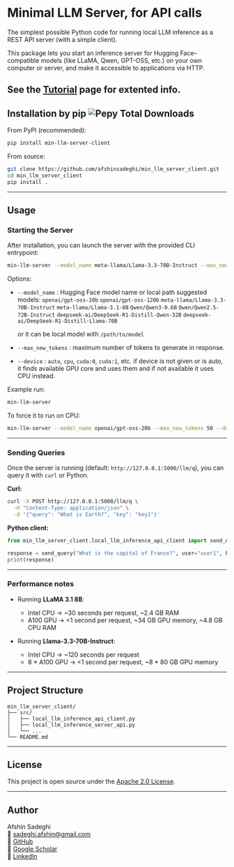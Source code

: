 


# Minimal LLM Server, for API calls  

The simplest possible Python code for running local LLM inference as a REST API server (with a simple client).

This package lets you start an inference server for Hugging Face–compatible models (like LLaMA, Qwen, GPT-OSS, etc.) on your own computer or server, and make it accessible to applications via HTTP.

See the [Tutorial](https://medium.com/@sadeghi.afshin/run-gpt-oss-20b-and-gpt-oss-120b-locally-with-a-minimal-api-server-in-the-style-of-openai-1872e68a93b7) page for extented info.
---

## Installation by pip ![Pepy Total Downloads](https://img.shields.io/pepy/dt/min_llm_server_client)

From PyPI  (recommended):

```bash
pip install min-llm-server-client
```

From source:

```bash
git clone https://github.com/afshinsadeghi/min_llm_server_client.git
cd min_llm_server_client
pip install .
```

---

## Usage

### Starting the Server

After installation, you can launch the server with the provided CLI entrypoint:

```bash
min-llm-server --model_name meta-llama/Llama-3.3-70B-Instruct --max_new_tokens 100 --device cuda:0
```

Options:
- `--model_name` : Hugging Face model name or local path
   suggested models:
    `openai/gpt-oss-20b`
    `openai/gpt-oss-120b`
    `meta-llama/Llama-3.3-70B-Instruct`
    `meta-llama/Llama-3.1-8B`
    `Qwen/Qwen3-0.6B`
    `Qwen/Qwen2.5-72B-Instruct`
    `deepseek-ai/DeepSeek-R1-Distill-Qwen-32B`
    `deepseek-ai/DeepSeek-R1-Distill-Llama-70B`
  
  
    or it can be local model with `/path/to/model`
- `--max_new_tokens` : maximum number of tokens to generate in response.
- `--device` : `auto`, `cpu`, `cuda:0`, `cuda:1`, etc. if device is not given or is auto, it finds available GPU core and uses them and if not available it uses CPU instead. 

Example run: 
```bash
min-llm-server 
```
To force it to run on CPU:  
```bash
min-llm-server --model_name openai/gpt-oss-20b --max_new_tokens 50 --device cpu
```

---

### Sending Queries

Once the server is running (default: `http://127.0.0.1:5000/llm/q`), you can query it with `curl` or Python.

**Curl:**

```bash
curl -X POST http://127.0.0.1:5000/llm/q \
  -H "Content-Type: application/json" \
  -d '{"query": "What is Earth?", "key": "key1"}'
```

**Python client:**

```python
from min_llm_server_client.local_llm_inference_api_client import send_query

response = send_query("What is the capital of France?", user="user1", key="key1")
print(response)
```

---

### Performance notes

- Running **LLaMA 3.1 8B**:
  - Intel CPU → ~30 seconds per request, ~2.4 GB RAM
  - A100 GPU → <1 second per request, ~34 GB GPU memory, ~4.8 GB CPU RAM
    
- Running **Llama-3.3-70B-Instruct**:
  - Intel CPU → ~120 seconds per request
  - 8 * A100 GPU → <1 second per request, ~8 * 80 GB GPU memory
---

## Project Structure

```
min_llm_server_client/
├── src/
│   ├── local_llm_inference_api_client.py
│   ├── local_llm_inference_server_api.py
│   └── ...
└── README.md
```

---

## License

This project is open source under the [Apache 2.0 License](./LICENSE).

---

## Author
Afshin Sadeghi  
📧 sadeghi.afshin@gmail.com  
🔗 [GitHub](https://github.com/afshinsadeghi)  
🔗 [Google Scholar](https://scholar.google.com/citations?user=uWTszVEAAAAJ&hl=en&oi=ao)  
🔗 [LinkedIn](https://www.linkedin.com/in/afshin-sadeghi)
